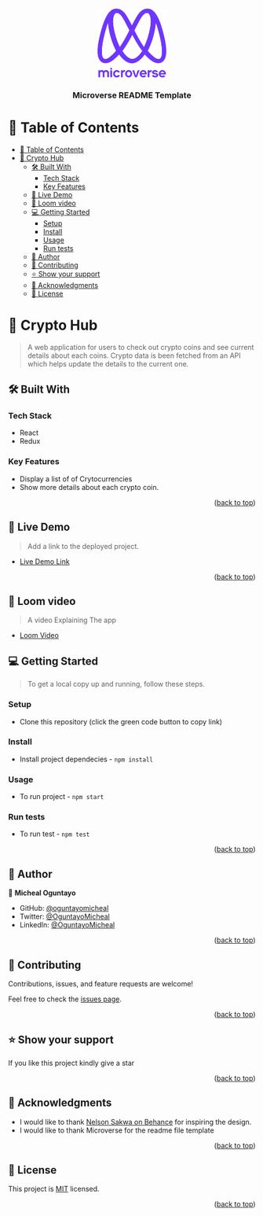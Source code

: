 <a name="readme-top"></a>

<div align="center">

  <img src="murple_logo.png" alt="logo" width="140"  height="auto" />
  <br/>

  <h3><b>Microverse README Template</b></h3>

</div>

<!-- TABLE OF CONTENTS -->

# 📗 Table of Contents

- [📗 Table of Contents](#-table-of-contents)
- [📖 Crypto Hub ](#-crypto-hub-)
  - [🛠 Built With ](#-built-with-)
    - [Tech Stack ](#tech-stack-)
    - [Key Features ](#key-features-)
  - [🚀 Live Demo ](#-live-demo-)
  - [🚀 Loom video ](#-loom-video-)
  - [💻 Getting Started ](#-getting-started-)
    - [Setup](#setup)
    - [Install](#install)
    - [Usage](#usage)
    - [Run tests](#run-tests)
  - [👥 Author ](#-author-)
  - [🤝 Contributing ](#-contributing-)
  - [⭐️ Show your support ](#️-show-your-support-)
  - [🙏 Acknowledgments ](#-acknowledgments-)
  - [📝 License ](#-license-)

<!-- PROJECT DESCRIPTION -->

# 📖 Crypto Hub <a name="about-project"></a>

> A web application for users to check out crypto coins and see current details about each coins. Crypto data is been fetched from an API which helps update the details to the current one.
## 🛠 Built With <a name="built-with"></a>

### Tech Stack <a name="tech-stack"></a>

- React
- Redux


<!-- Features -->

### Key Features <a name="key-features"></a>

- Display a list of of Crytocurrencies
- Show more details about each crypto coin.

<p align="right">(<a href="#readme-top">back to top</a>)</p>

<!-- LIVE DEMO -->

## 🚀 Live Demo <a name="live-demo"></a>


> Add a link to the deployed project.

- [Live Demo Link](https://lighthearted-palmier-bad876.netlify.app/)

<p align="right">(<a href="#readme-top">back to top</a>)</p>

## 🚀 Loom video <a name="live-demo"></a>

> A video Explaining The app
- [Loom Video](https://www.loom.com/share/3b97f35973e3434a8f7333a4f5042b02)


<!-- GETTING STARTED -->

## 💻 Getting Started <a name="getting-started"></a>

> To get a local copy up and running, follow these steps.

### Setup

- Clone this repository (click the green code button to copy link)

### Install

- Install project dependecies - `npm install`

### Usage

- To run project - `npm start`

### Run tests

- To run test - `npm test`

<p align="right">(<a href="#readme-top">back to top</a>)</p>

<!-- AUTHORS -->

## 👥 Author <a name="authors"></a>

👤 **Micheal Oguntayo**

- GitHub: [@oguntayomicheal](https://github.com/oguntayomicheal)
- Twitter: [@OguntayoMicheal](https://twitter.com/Oguns_micky)
- LinkedIn: [@OguntayoMicheal](https://www.linkedin.com/in/ogunsmicky/)


<p align="right">(<a href="#readme-top">back to top</a>)</p>

<!-- FUTURE FEATURES -->




<!-- CONTRIBUTING -->

## 🤝 Contributing <a name="contributing"></a>

Contributions, issues, and feature requests are welcome!

Feel free to check the [issues page](../../issues/).

<p align="right">(<a href="#readme-top">back to top</a>)</p>

<!-- SUPPORT -->

## ⭐️ Show your support <a name="support"></a>

If you like this project kindly give a star

<p align="right">(<a href="#readme-top">back to top</a>)</p>

<!-- ACKNOWLEDGEMENTS -->

## 🙏 Acknowledgments <a name="acknowledgements"></a>

- I would like to thank [Nelson Sakwa on Behance](https://www.behance.net/sakwadesignstudio) for inspiring the design. 
- I would like to thank Microverse for the readme file template

<p align="right">(<a href="#readme-top">back to top</a>)</p>

<!-- LICENSE -->

## 📝 License <a name="license"></a>

This project is [MIT](./MIT.md) licensed.

<p align="right">(<a href="#readme-top">back to top</a>)</p>